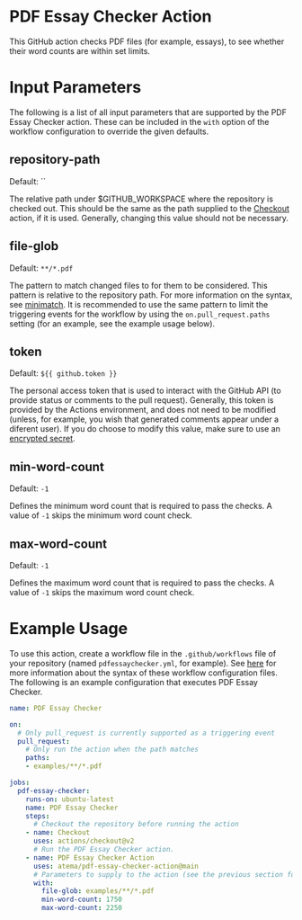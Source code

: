 # PDF Essay Checker Action

This GitHub action checks PDF files (for example, essays), to see whether their word counts are within set limits.

# Input Parameters

The following is a list of all input parameters that are supported by the PDF Essay Checker action. These can be included in the `with` option of the workflow configuration to override the given defaults.

## repository-path

Default: ``

The relative path under $GITHUB_WORKSPACE where the repository is checked out. This should be the same as the path supplied to the [Checkout](https://github.com/actions/checkout) action, if it is used. Generally, changing this value should not be necessary.

## file-glob

Default: `**/*.pdf`

The pattern to match changed files to for them to be considered. This pattern is relative to the repository path. For more information on the syntax, see [minimatch](https://www.npmjs.com/package/minimatch). It is recommended to use the same pattern to limit the triggering events for the workflow by using the `on.pull_request.paths` setting (for an example, see the example usage below).

## token

Default: `${{ github.token }}`

The personal access token that is used to interact with the GitHub API (to provide status or comments to the pull request). Generally, this token is provided by the Actions environment, and does not need to be modified (unless, for example, you wish that generated comments appear under a diferent user). If you do choose to modify this value, make sure to use an [encrypted secret](https://help.github.com/en/actions/automating-your-workflow-with-github-actions/creating-and-using-encrypted-secrets).

## min-word-count

Default: `-1`

Defines the minimum word count that is required to pass the checks. A value of `-1` skips the minimum word count check.

## max-word-count

Default: `-1`

Defines the maximum word count that is required to pass the checks. A value of `-1` skips the maximum word count check.

# Example Usage

To use this action, create a workflow file in the `.github/workflows` file of your repository (named `pdfessaychecker.yml`, for example). See [here](https://docs.github.com/en/actions/reference/workflow-syntax-for-github-actions) for more information about the syntax of these workflow configuration files. The following is an example configuration that executes PDF Essay Checker.

```yaml
name: PDF Essay Checker

on:
  # Only pull_request is currently supported as a triggering event
  pull_request:
    # Only run the action when the path matches
    paths:
    - examples/**/*.pdf

jobs:
  pdf-essay-checker:
    runs-on: ubuntu-latest
    name: PDF Essay Checker
    steps:
      # Checkout the repository before running the action
    - name: Checkout
      uses: actions/checkout@v2
      # Run the PDF Essay Checker action.
    - name: PDF Essay Checker Action
      uses: atema/pdf-essay-checker-action@main
      # Parameters to supply to the action (see the previous section for all options)
      with:
        file-glob: examples/**/*.pdf
        min-word-count: 1750
        max-word-count: 2250
```
